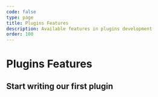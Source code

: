 ```yaml
---
code: false
type: page
title: Plugins Features
description: Available features in plugins development
order: 100
---
```


# Plugins Features

## Start writing our first plugin 



